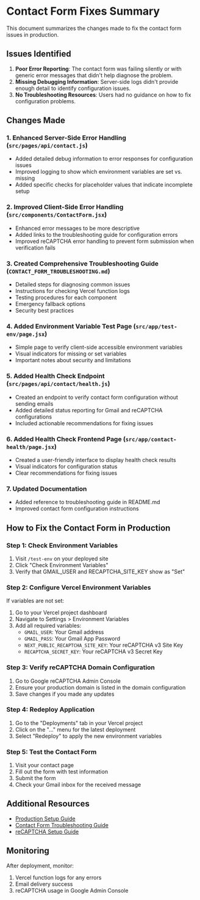# Contact Form Fixes Summary

This document summarizes the changes made to fix the contact form issues in production.

## Issues Identified

1. **Poor Error Reporting**: The contact form was failing silently or with generic error messages that didn't help diagnose the problem.
2. **Missing Debugging Information**: Server-side logs didn't provide enough detail to identify configuration issues.
3. **No Troubleshooting Resources**: Users had no guidance on how to fix configuration problems.

## Changes Made

### 1. Enhanced Server-Side Error Handling (`src/pages/api/contact.js`)

- Added detailed debug information to error responses for configuration issues
- Improved logging to show which environment variables are set vs. missing
- Added specific checks for placeholder values that indicate incomplete setup

### 2. Improved Client-Side Error Handling (`src/components/ContactForm.jsx`)

- Enhanced error messages to be more descriptive
- Added links to the troubleshooting guide for configuration errors
- Improved reCAPTCHA error handling to prevent form submission when verification fails

### 3. Created Comprehensive Troubleshooting Guide (`CONTACT_FORM_TROUBLESHOOTING.md`)

- Detailed steps for diagnosing common issues
- Instructions for checking Vercel function logs
- Testing procedures for each component
- Emergency fallback options
- Security best practices

### 4. Added Environment Variable Test Page (`src/app/test-env/page.jsx`)

- Simple page to verify client-side accessible environment variables
- Visual indicators for missing or set variables
- Important notes about security and limitations

### 5. Added Health Check Endpoint (`src/pages/api/contact/health.js`)

- Created an endpoint to verify contact form configuration without sending emails
- Added detailed status reporting for Gmail and reCAPTCHA configurations
- Included actionable recommendations for fixing issues

### 6. Added Health Check Frontend Page (`src/app/contact-health/page.jsx`)

- Created a user-friendly interface to display health check results
- Visual indicators for configuration status
- Clear recommendations for fixing issues

### 7. Updated Documentation

- Added reference to troubleshooting guide in README.md
- Improved contact form configuration instructions

## How to Fix the Contact Form in Production

### Step 1: Check Environment Variables
1. Visit `/test-env` on your deployed site
2. Click "Check Environment Variables"
3. Verify that GMAIL_USER and RECAPTCHA_SITE_KEY show as "Set"

### Step 2: Configure Vercel Environment Variables
If variables are not set:
1. Go to your Vercel project dashboard
2. Navigate to Settings > Environment Variables
3. Add all required variables:
   - `GMAIL_USER`: Your Gmail address
   - `GMAIL_PASS`: Your Gmail App Password
   - `NEXT_PUBLIC_RECAPTCHA_SITE_KEY`: Your reCAPTCHA v3 Site Key
   - `RECAPTCHA_SECRET_KEY`: Your reCAPTCHA v3 Secret Key

### Step 3: Verify reCAPTCHA Domain Configuration
1. Go to Google reCAPTCHA Admin Console
2. Ensure your production domain is listed in the domain configuration
3. Save changes if you made any updates

### Step 4: Redeploy Application
1. Go to the "Deployments" tab in your Vercel project
2. Click on the "..." menu for the latest deployment
3. Select "Redeploy" to apply the new environment variables

### Step 5: Test the Contact Form
1. Visit your contact page
2. Fill out the form with test information
3. Submit the form
4. Check your Gmail inbox for the received message

## Additional Resources

- [Production Setup Guide](PRODUCTION_SETUP.md)
- [Contact Form Troubleshooting Guide](CONTACT_FORM_TROUBLESHOOTING.md)
- [reCAPTCHA Setup Guide](RECAPTCHA_SETUP.md)

## Monitoring

After deployment, monitor:
1. Vercel function logs for any errors
2. Email delivery success
3. reCAPTCHA usage in Google Admin Console
